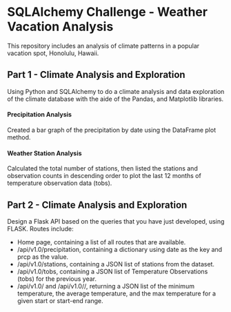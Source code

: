 # SQLAlchemy Challenge - Weather Vacation Analysis

This repository includes an analysis of climate patterns in a popular vacation spot, Honolulu, Hawaii.

## Part 1 - Climate Analysis and Exploration

Using Python and SQLAlchemy to do a climate analysis and data exploration of the climate database with the aide of the Pandas, and Matplotlib libraries. 

#### Precipitation Analysis
Created a bar graph of the precipitation by date using the DataFrame plot method.

#### Weather Station Analysis
Calculated the total number of stations, then listed the stations and observation counts in descending order to plot the last 12 months of temperature observation data (tobs).

## Part 2 - Climate Analysis and Exploration
Design a Flask API based on the queries that you have just developed, using FLASK.
Routes include:
  - Home page, containing a list of all routes that are available.
  - /api/v1.0/precipitation, containing a dictionary using date as the key and prcp as the value.
  - /api/v1.0/stations, containing a JSON list of stations from the dataset.
  - /api/v1.0/tobs, containing a JSON list of Temperature Observations (tobs) for the previous year.
  - /api/v1.0/<start> and /api/v1.0/<start>/<end>, returning a JSON list of the minimum temperature, the average temperature, and the max temperature for a given start or start-end range.

